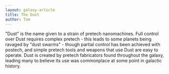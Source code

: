 ```yaml
---
layout: galaxy-article
title: The Dust
author: Tom
---
```

"Dust" is the name given to a strain of pretech nanomachines. Full control over Dust requires complex pretech - this leads to some planets being ravaged by "dust swarms" - though partial control has been achieved with postech, and simple pretech tools and weapons that use Dust are easy to operate. Dust is created by pretech fabricators found throughout the galaxy, leading many to believe its use was commonplace at some point in galactic history.
